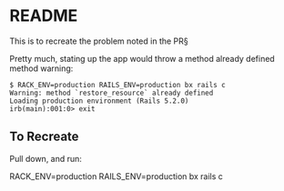# README

This is to recreate the problem noted in the PR§

Pretty much, stating up the app would throw a method already defined method warning:

```
$ RACK_ENV=production RAILS_ENV=production bx rails c
Warning: method `restore_resource` already defined
Loading production environment (Rails 5.2.0)
irb(main):001:0> exit
```

## To Recreate

Pull down, and run:

RACK_ENV=production RAILS_ENV=production bx rails c
